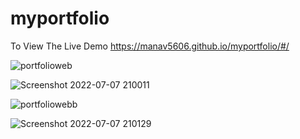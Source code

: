 # myportfolio

To View The Live Demo https://manav5606.github.io/myportfolio/#/


![portfolioweb](https://user-images.githubusercontent.com/83003394/177812435-827fefb9-ff27-4fcb-b71b-fa3b28c766c6.png)

![Screenshot 2022-07-07 210011](https://user-images.githubusercontent.com/83003394/177812557-1bb86d0c-bc9e-427f-9408-fecf7ee031f2.png)

![portfoliowebb](https://user-images.githubusercontent.com/83003394/177812688-2c2bbf50-717c-4eed-8b69-2623324dfbf1.png)


![Screenshot 2022-07-07 210129](https://user-images.githubusercontent.com/83003394/177812905-349650a6-7343-4c63-bb9e-34469394db17.png)

